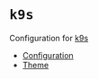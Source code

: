 # `k9s`

Configuration for [k9s](https://k9scli.io/)

- [Configuration](https://k9scli.io/topics/config/)  
- [Theme](https://github.com/catppuccin/k9s)  


